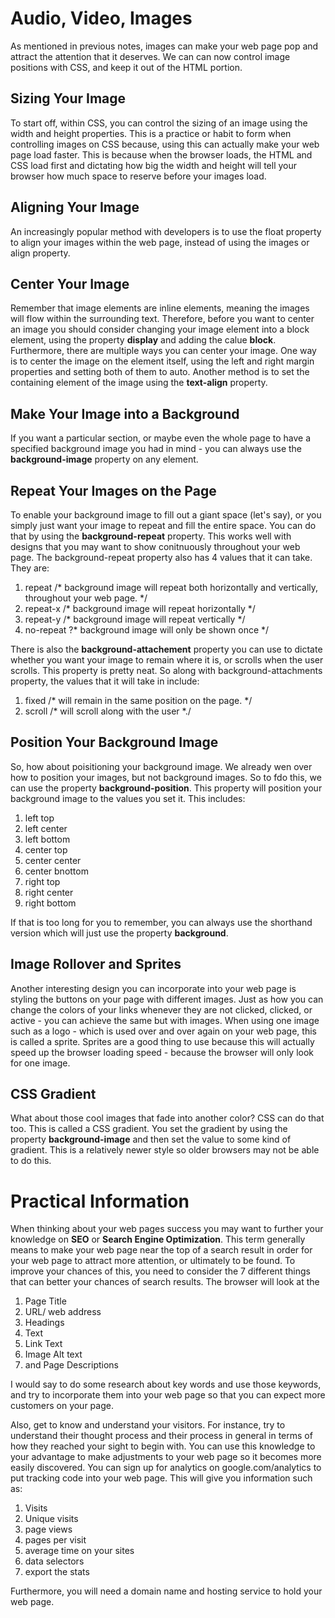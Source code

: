 # Audio, Video, Images # 
As mentioned in previous notes, images can make your web page pop and attract the attention that it deserves. We can can now control image positions with CSS, and keep it out of the HTML portion. 

## Sizing Your Image ## 
To start off, within CSS, you can control the sizing of an image using the width and height properties. This is a practice or habit to form when controlling images on CSS because, using this can actually make your web page load faster. This is because when the browser loads, the HTML and CSS load first and dictating how big the width and height will tell your browser how much space to reserve before your images load. 

## Aligning Your Image ## 
An increasingly popular method with developers is to use the float property to align your images within the web page, instead of using the images or <img> align property. 

## Center Your Image ## 
Remember that image elements are inline elements, meaning the images will flow within the surrounding text. Therefore, before you want to center an image you should consider changing your image element into a block element, using the property **display** and adding the calue **block**. Furthermore, there are multiple ways you can center your image. One way is to center the image on the element itself, using the left and right margin properties and setting both of them to auto. Another method is to set the containing element of the image using the **text-align** property. 

## Make Your Image into a Background ## 
If you want a particular section, or maybe even the whole page to have a specified background image you had in mind - you can always use the **background-image** property on any element.

## Repeat Your Images on the Page ## 
To enable your background image to fill out a giant space (let's say), or you simply just want your image to repeat and fill the entire space. You can do that by using the **background-repeat** property. This works well with designs that you may want to show conitnuously throughout your web page. The background-repeat property also has 4 values that it can take. They are:
  
  1. repeat /* background image will repeat both horizontally and vertically, throughout your web page. */
  2. repeat-x /* background image will repeat horizontally */ 
  3. repeat-y /* background image will repeat vertically */ 
  4. no-repeat ?* background image will only be shown once */

There is also the **background-attachement** property you can use to dictate whether you want your image to remain where it is, or scrolls when the user scrolls. This property is pretty neat. So along with background-attachments property, the values that it will take in include: 
  1. fixed /* will remain in the same position on the page. */ 
  2. scroll /* will scroll along with the user *./ 

## Position Your Background Image ## 
So, how about poisitioning your background image. We already wen over how to position your images, but not background images. So to fdo this, we can use the property **background-position**. This property will position your background image to the values you set it. This includes: 
  1. left top 
  2. left center
  3. left bottom
  4. center top 
  5. center center 
  6. center bnottom
  7. right top 
  8. right center 
  9. right bottom 

If that is too long for you to remember, you can always use the shorthand version which will just use the property **background**.

## Image Rollover and Sprites ## 
Another interesting design you can incorporate into your web page is styling the buttons on your page with different images. Just as how you can change the colors of your links whenever they are not clicked, clicked, or active - you can achieve the same but with images. When using one image such as a logo - which is used over and over again on your web page, this is called a sprite. 
Sprites are a good thing to use because this will actually speed up the browser loading speed - because the browser will only look for one image. 

## CSS Gradient ## 
What about those cool images that fade into another color? CSS can do that too. This is called a CSS gradient. You set the gradient by using the property **background-image** and then set the value to some kind of gradient. This is a relatively newer style so older browsers may not be able to do this. 

# Practical Information # 
When thinking about your web pages success you may want to further your knowledge on **SEO** or **Search Engine Optimization**. This term generally means to make your web page near the top of a search result in order for your web page to attract more attention, or ultimately to be found. To improve your chances of this, you need to consider the 7 different things that can better your chances of search results. The browser will look at the 
  1. Page Title 
  2. URL/ web address 
  3. Headings
  4. Text 
  5. Link Text
  6. Image Alt text 
  7. and Page Descriptions 

I would say to do some research about key words and use those keywords, and try to incorporate them into your web page so that you can expect more customers on your page. 

Also, get to know and understand your visitors. For instance, try to understand their thought process and their process in general in terms of how they reached your sight to begin with. You can use this knowledge to your advantage to make adjustments to your web page so it becomes more easily discovered. You can sign up for analytics on google.com/analytics to put tracking code into your web page. This will give you information such as: 
  1. Visits 
  2. Unique visits 
  3. page views 
  4. pages per visit 
  5. average time on your sites 
  6. data selectors 
  7. export the stats 

Furthermore, you will need a domain name and hosting service to hold your web page. 
